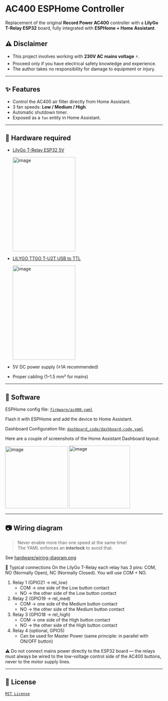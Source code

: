 # AC400 ESPHome Controller

Replacement of the original **Record Power AC400** controller with a **LilyGo T-Relay ESP32** board, fully integrated with **ESPHome + Home Assistant**.

## ⚠️ Disclaimer

- This project involves working with **230V AC mains voltage** ⚡.  
- Proceed only if you have electrical safety knowledge and experience.  
- The author takes no responsibility for damage to equipment or injury.

---

## ✨ Features

- Control the AC400 air filter directly from Home Assistant.
- 3 fan speeds: **Low / Medium / High**.
- Automatic shutdown timer.
- Exposed as a `fan` entity in Home Assistant.

---

## 🔧 Hardware required

- [LilyGo T-Relay ESP32 5V](https://lilygo.cc/products/t-relay)

   <img width="200" height="300" alt="image" src="https://github.com/user-attachments/assets/ef0c713e-f844-42cb-9574-a5446ba7de8e" />
 
- [LILYGO TTGO T-U2T USB to TTL](https://lilygo.cc/products/t-u2t)

  <img width="200" height="300" alt="image" src="https://github.com/user-attachments/assets/2c5a5989-8cd7-47a5-a2c8-fc181a68ce1b" />

- 5V DC power supply (≥1A recommended)
- Proper cabling (1–1.5 mm² for mains)

---

## 📑 Software

ESPHome config file: [`firmware/ac400.yaml`](firmware/AC400.yaml)

Flash it with ESPHome and add the device to Home Assistant.

Dashboard Configuration file: [`dashboard_code/dashboard-code.yaml`](dashboard_code/dashboard-code.yaml) 

Here are a couple of screenshots of the Home Assistant Dashboard layout:

<img width="200" height="198" alt="image" src="https://github.com/user-attachments/assets/136a4cfb-e62b-4370-860a-62406bb357a7" />
<img width="195" height="200" alt="image" src="https://github.com/user-attachments/assets/08bbe884-ff25-4dc8-a8e6-d824a3d25218" />

---

## 📷 Wiring diagram

> Never enable more than one speed at the same time!  
> The YAML enforces an **interlock** to avoid that.

See [hardware/wiring-diagram.png](hardware/wiring-diagram.png)

🔌 Typical connections
On the LilyGo T-Relay each relay has 3 pins: COM, NO (Normally Open), NC (Normally Closed). You will use COM + NO.
1. Relay 1 (GPIO21 → rel_low)
    * COM → one side of the Low button contact
    * NO → the other side of the Low button contact
2. Relay 2 (GPIO19 → rel_med)
    * COM → one side of the Medium button contact
    * NO → the other side of the Medium button contact
3. Relay 3 (GPIO18 → rel_high)
    * COM → one side of the High button contact
    * NO → the other side of the High button contact
4. Relay 4 (optional, GPIO5)
    * Can be used for Master Power (same principle: in parallel with ON/OFF button)

⚠️ Do not connect mains power directly to the ESP32 board — the relays must always be wired to the low-voltage control side of the AC400 buttons, never to the motor supply lines.


---

## 📜 License

[`MIT License`](LICENSE)

